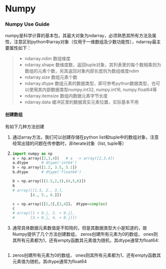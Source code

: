 # Numpy

### Numpy Use Guide

numpy是科学计算的基本包，其最大对象为ndarray，必须熟悉其所有方法及属性，注意区别python中array对象（仅用于一维数组及少数功能性），ndarray最主要属性如下：

> * ndarray.ndim  数组维度
> * ndarray.shape 数维度数，返回tuple对象，其列表里的每个数相乘则为数组的元素个数，另其返回对象内部长度则为数组维度ndim
> * ndarray.size    数组元素个数
> * ndarray.dtype  数组元素的数据类型，即可参考python数据类型，也可以使用其内部数据类型numpy.int32, numpy.int16, numpy.float64等
> * ndarray.itemsize     数组内数据元素字节长度
> * ndarray.data   缓冲区里的数据真实元素位置，实际基本不用

#### 创建数组

有如下几种方法创建

1. 通过array方法，我们可以创建存储在python list和tuple中的数组对象，注意经常出错的问题在传参数时，非iterate对象（list, tuple等）    
2. ```py
   import numpy as np
   a = np.array([2,3,4])   # a  -> array([2,3,4])
   a.dtype      # dtype('int64')
   b = np.array([1.2, 3.5, 5.1])    
   b.dtype      # dtype('float64')

   b = np.array([(1.5,2,3),(4,5,6)])
   b
   # array([[1.5, 2., 3.],
           [4., 5., 6.]])

   c = np.array([[2,3],[3,4]]， dtype=complex)
   c
   # array([1 + 0.j, 2. + 0.j],
   #       [3.+ 0.j, 4. + 0.j]])

   ```
3. 通常具体数据元素数值是不知晓的，但是其数据类型大小是知道的，故Numpy提供了几个方法创建数组， zeros创建所有元素为0的数组， ones则其所有元素都为1，还有empty函数其元素值为随机，其dtype通常为float64:

```py

```

1. zeros创建所有元素为0的数组， ones则其所有元素都为1，还有empty函数其元素值为随机，其dtype通常为float64




